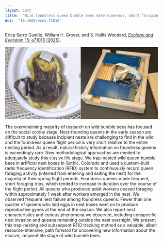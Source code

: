 ```yaml
---
layout: post
title:  "Wild foundress queen bumble bees make numerous, short foraging trips and exhibit frequent nest failure: Insights from trap-nesting and RFID tracking"
doi:  "10.1002/ece3.71016"
---
```


Erica Sarro Gustilo, William H. Grover, and S. Hollis Woodard, [*Ecology and Evolution* 15: e71016 (2025)](https://onlinelibrary.wiley.com/doi/10.1002/ece3.71016).

<img src="/assets/rfidbee.jpg"> 

The overwhelming majority of research on wild bumble bees has focused on the social colony stage. Nest-founding queens in the early season are difficult to study because incipient nests are challenging to find in the wild and the foundress queen flight period is very short relative to the entire nesting period. As a result, natural history information on foundress queens is exceedingly rare. New methodological approaches are needed to adequately study this elusive life stage. We trap-nested wild queen bumble bees in artificial nest boxes in Gothic, Colorado and used a custom-built radio frequency identification (RFID) system to continuously record queen foraging activity (inferred from entering and exiting the nest) for the majority of their spring flight periods. Foundress queens made frequent, short foraging trips, which tended to increase in duration over the course of the flight period. All queens who produced adult workers ceased foraging within approximately 1 week after workers emerged in the nest. We observed frequent nest failure among foundress queens: Fewer than one quarter of queens who laid eggs in nest boxes went on to produce reproductive gynes at the end of the season. We also report nest characteristics and curious phenomena we observed, including conspecific nest invasion and queens remaining outside the nest overnight. We present this trap-nesting and subsequent RFID tracking method as a valuable, albeit resource-intensive, path forward for uncovering new information about the elusive, incipient life stage of wild bumble bees.

